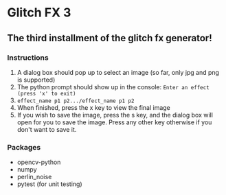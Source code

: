 <h1>Glitch FX 3</h1>
<h2>The third installment of the glitch fx generator!</h2>
<section>
    <h3>Instructions</h3>
    <ol>
        <li>A dialog box should pop up to select an image (so far, only jpg and png is supported)</li>
        <li>The python prompt should show up in the console: <code>Enter an effect (press 'x' to exit)</code></li>
        <li><code>effect_name p1 p2.../effect_name p1 p2</code></li>
        <li>When finished, press the x key to view the final image</li>
        <li>If you wish to save the image, press the s key, and the dialog box will open for you to save the image.
            Press any other key otherwise if you don't want to save it.
        </li>
    </ol>
</section>
<section>
    <h3>Packages</h3>
    <ul>
        <li>opencv-python</li>
        <li>numpy</li>
        <li>perlin_noise</li>
        <li>pytest (for unit testing)</li>
    </ul>
</section>